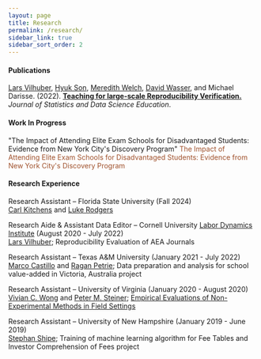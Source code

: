 ```yaml
---
layout: page
title: Research
permalink: /research/
sidebar_link: true
sidebar_sort_order: 2
---
```



#### Publications

[Lars Vilhuber](https://www.vilhuber.com/lars/), [Hyuk Son](https://hyukhson.github.io), [Meredith Welch](https://www.meredithswelch.com), [David Wasser](https://www.davidnwasser.com), and Michael Darisse. (2022). [**Teaching for large-scale Reproducibility Verification.**](https://doi.org/10.1080/26939169.2022.2074582) *Journal of Statistics and Data Science Education*.

#### Work In Progress

"The Impact of Attending Elite Exam Schools for Disadvantaged Students: Evidence from New York City's Discovery Program"
<span style="color:Sienna">
The Impact of Attending Elite Exam Schools for Disadvantaged Students: Evidence from New York City's Discovery Program
</span>

#### Research Experience

Research Assistant – Florida State University (Fall 2024)
<br /> [Carl Kitchens](https://sites.google.com/site/kitchct/) and [Luke Rodgers](https://sites.google.com/site/lukeprodgers/home)

Research Aide & Assistant Data Editor – Cornell University [Labor Dynamics Institute](https://labordynamicsinstitute.github.io/) (August 2020 - July 2022)
<br /> [Lars Vilhuber](https://www.vilhuber.com/lars/); Reproducibility Evaluation of AEA Journals

Research Assistant – Texas A&M University (January 2021 - July 2022)
<br /> [Marco Castillo](http://www.marcocastillo.org) and [Ragan Petrie](http://www.raganpetrie.org); Data preparation and analysis for school value-added in Victoria, Australia project

Research Assistant – University of Virginia (January 2020 - August 2020)
<br /> [Vivian C. Wong](https://education.virginia.edu/about/directory/vivian-wong) and [Peter M. Steiner](https://education.umd.edu/directory/peter-m-steiner); [Empirical Evaluations of Non-Experimental Methods in Field Settings](https://education.virginia.edu/research-initiatives/research-centers-labs/edpolicyworks/edpolicyworks-research-projects/methodology-measurement/empirical-evaluations-non-experimental-methods-theory-application-and-synthesis)

Research Assistant – University of New Hampshire (January 2019 - June 2019)
<br /> [Stephan Shipe](https://www.stephanshipe.com); Training of machine learning algorithm for Fee Tables and Investor Comprehension of Fees project
